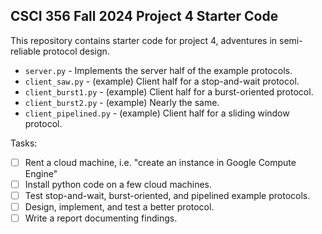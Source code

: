 CSCI 356 Fall 2024 Project 4 Starter Code
-----------------------------------------

This repository contains starter code for project 4, adventures in semi-reliable
protocol design.

* `server.py` - Implements the server half of the example protocols.
* `client_saw.py` - (example) Client half for a stop-and-wait protocol.
* `client_burst1.py` - (example) Client half for a burst-oriented protocol.
* `client_burst2.py` - (example) Nearly the same.
* `client_pipelined.py` - (example) Client half for a sliding window protocol.

Tasks:

- [ ] Rent a cloud machine, i.e. "create an instance in Google Compute Engine"
- [ ] Install python code on a few cloud machines.
- [ ] Test stop-and-wait, burst-oriented, and pipelined example protocols.
- [ ] Design, implement, and test a better protocol.
- [ ] Write a report documenting findings.
